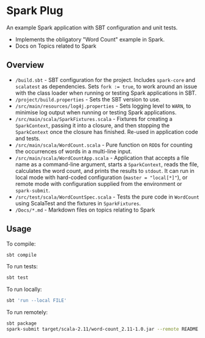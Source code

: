 Spark Plug
==========

An example Spark application with SBT configuration and unit tests.

* Implements the obligatory "Word Count" example in Spark.
* Docs on Topics related to Spark 

Overview
--------

- `/build.sbt` - SBT configuration for the project. Includes `spark-core` and `scalatest` as dependencies. Sets `fork := true`, to work around an issue with the class loader when running or testing Spark applications in SBT.
- `/project/build.properties` - Sets the SBT version to use.
- `/src/main/resources/log4j.properties` - Sets logging level to `WARN`, to minimise log output when running or testing Spark applications.
- `/src/main/scala/SparkFixtures.scala` - Fixtures for creating a `SparkContext`, passing it into a closure, and then stopping the `SparkContext` once the closure has finished. Re-used in application code and tests.
- `/src/main/scala/WordCount.scala` - Pure function on `RDD`s for counting the occurrences of words in a multi-line input.
- `/src/main/scala/WordCountApp.scala` - Application that accepts a file name as a command-line argument, starts a `SparkContext`, reads the file, calculates the word count, and prints the results to `stdout`. It can run in local mode with hard-coded configuration (`master = "local[*]"`), or remote mode with configuration supplied from the environment or `spark-submit`.
- `/src/test/scala/WordCountSpec.scala` - Tests the pure code in `WordCount` using ScalaTest and the fixtures in `SparkFixtures`.
- `/Docs/*.md` - Markdown files on topics relating to Spark

Usage
-----

To compile:

```sh
sbt compile
```

To run tests:

```sh
sbt test
```

To run locally:

```sh
sbt 'run --local FILE'
```

To run remotely:

```sh
sbt package
spark-submit target/scala-2.11/word-count_2.11-1.0.jar --remote README.md
```
